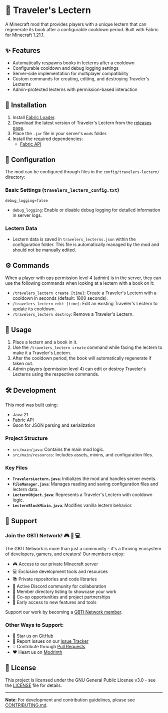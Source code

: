 # 📖 Traveler's Lectern

A Minecraft mod that provides players with a unique lectern that can regenerate its book after a configurable cooldown period. Built with Fabric for Minecraft 1.21.1.

## ✨ Features

- Automatically respawns books in lecterns after a cooldown
- Configurable cooldown and debug logging settings
- Server-side implementation for multiplayer compatibility
- Custom commands for creating, editing, and destroying Traveler's Lecterns
- Admin-protected lecterns with permission-based interaction

## 🚀 Installation

1. Install [Fabric Loader](https://fabricmc.net/use/).
2. Download the latest version of Traveler's Lectern from the [releases page](https://github.com/gbti-network/minecraft-mod-travelers-lectern/releases).
3. Place the `.jar` file in your server's `mods` folder.
4. Install the required dependencies:
   - [Fabric API](https://modrinth.com/mod/fabric-api)

## 🔧 Configuration

The mod can be configured through files in the `config/travelers-lectern/` directory:

### Basic Settings (`travelers_lectern_config.txt`)
```properties
debug_logging=false
```

- `debug_logging`: Enable or disable debug logging for detailed information in server logs.

### Lectern Data
- Lectern data is saved in `travelers_lecterns.json` within the configuration folder. This file is automatically managed by the mod and should not be manually edited.

## ⚙️ Commands

When a player with ops permission level 4 (admin) is in the server, they can use the following commands when looking at a lectern with a book on it:

- `/travelers_lectern create [time]`: Create a Traveler's Lectern with a cooldown in seconds (default: 1800 seconds).
- `/travelers_lectern edit [time]`: Edit an existing Traveler's Lectern to update its cooldown.
- `/travelers_lectern destroy`: Remove a Traveler's Lectern.

## 📘 Usage

1. Place a lectern and a book in it.
2. Use the `/travelers_lectern create` command while facing the lectern to make it a Traveler's Lectern.
3. After the cooldown period, the book will automatically regenerate if taken out.
4. Admin players (permission level 4) can edit or destroy Traveler's Lecterns using the respective commands.

## 🛠 Development

This mod was built using:
- Java 21
- Fabric API
- Gson for JSON parsing and serialization

### Project Structure
- `src/main/java`: Contains the main mod logic.
- `src/main/resources`: Includes assets, mixins, and configuration files.

### Key Files
- **`TravelersLectern.java`**: Initializes the mod and handles server events.
- **`FileManager.java`**: Manages reading and saving configuration files and lectern data.
- **`LecternObject.java`**: Represents a Traveler's Lectern with cooldown logic.
- **`LecternBlockMixin.java`**: Modifies vanilla lectern behavior.

## 🤝 Support

### Join the GBTI Network! 🎮 🚀 💻
The GBTI Network is more than just a community - it's a thriving ecosystem of developers, gamers, and creators! Our members enjoy:

- 🎮 Access to our private Minecraft server
- 💻 Exclusive development tools and resources
- 📚 Private repositories and code libraries
- 👥 Active Discord community for collaboration
- 🌟 Member directory listing to showcase your work
- 🤝 Co-op opportunities and project partnerships
- 🎯 Early access to new features and tools

Support our work by becoming a [GBTI Network member](https://gbti.network/membership/).

### Other Ways to Support:
- 🌟 Star us on [GitHub](https://github.com/gbti-network/minecraft-mod-travelers-lectern)
- 🐛 Report issues on our [Issue Tracker](https://github.com/gbti-network/minecraft-mod-travelers-lectern/issues)
- 💡 Contribute through [Pull Requests](https://github.com/gbti-network/minecraft-mod-travelers-lectern/pulls)
- ❤️ Heart us on [Modrinth](https://modrinth.com/mod/travelers-lectern)

## 📄 License

This project is licensed under the GNU General Public License v3.0 - see the [LICENSE](LICENSE) file for details.

---

**Note**: For development and contribution guidelines, please see [CONTRIBUTING.md](CONTRIBUTING.md).